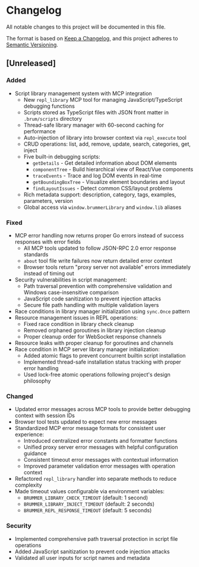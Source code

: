# Changelog

All notable changes to this project will be documented in this file.

The format is based on [Keep a Changelog](https://keepachangelog.com/en/1.0.0/),
and this project adheres to [Semantic Versioning](https://semver.org/spec/v2.0.0.html).

## [Unreleased]

### Added
- Script library management system with MCP integration
  - New `repl_library` MCP tool for managing JavaScript/TypeScript debugging functions
  - Scripts stored as TypeScript files with JSON front matter in `.brum/scripts` directory
  - Thread-safe library manager with 60-second caching for performance
  - Auto-injection of library into browser context via `repl_execute` tool
  - CRUD operations: list, add, remove, update, search, categories, get, inject
  - Five built-in debugging scripts:
    - `getDetails` - Get detailed information about DOM elements
    - `componentTree` - Build hierarchical view of React/Vue components
    - `traceEvents` - Trace and log DOM events in real-time
    - `getBoundingBoxTree` - Visualize element boundaries and layout
    - `findLayoutIssues` - Detect common CSS/layout problems
  - Rich metadata support: description, category, tags, examples, parameters, version
  - Global access via `window.brummerLibrary` and `window.lib` aliases

### Fixed
- MCP error handling now returns proper Go errors instead of success responses with error fields
  - All MCP tools updated to follow JSON-RPC 2.0 error response standards
  - `about` tool file write failures now return detailed error context
  - Browser tools return "proxy server not available" errors immediately instead of timing out
- Security vulnerabilities in script management:
  - Path traversal prevention with comprehensive validation and Windows case-insensitive comparison
  - JavaScript code sanitization to prevent injection attacks
  - Secure file path handling with multiple validation layers
- Race conditions in library manager initialization using `sync.Once` pattern
- Resource management issues in REPL operations:
  - Fixed race condition in library check cleanup
  - Removed orphaned goroutines in library injection cleanup
  - Proper cleanup order for WebSocket response channels
- Resource leaks with proper cleanup for goroutines and channels
- Race condition in MCP server library manager initialization:
  - Added atomic flags to prevent concurrent builtin script installation
  - Implemented thread-safe installation status tracking with proper error handling
  - Used lock-free atomic operations following project's design philosophy

### Changed
- Updated error messages across MCP tools to provide better debugging context with session IDs
- Browser tool tests updated to expect new error messages
- Standardized MCP error message formats for consistent user experience:
  - Introduced centralized error constants and formatter functions
  - Unified proxy server error messages with helpful configuration guidance
  - Consistent timeout error messages with contextual information
  - Improved parameter validation error messages with operation context
- Refactored `repl_library` handler into separate methods to reduce complexity
- Made timeout values configurable via environment variables:
  - `BRUMMER_LIBRARY_CHECK_TIMEOUT` (default: 1 second)
  - `BRUMMER_LIBRARY_INJECT_TIMEOUT` (default: 2 seconds)
  - `BRUMMER_REPL_RESPONSE_TIMEOUT` (default: 5 seconds)

### Security
- Implemented comprehensive path traversal protection in script file operations
- Added JavaScript sanitization to prevent code injection attacks
- Validated all user inputs for script names and metadata